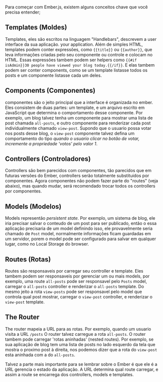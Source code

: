 Para começar com Ember.js, existem alguns conceitos chave que você precisa entender;

## Templates (Moldes)

Templates, eles são escritos na linguagem "Handlebars", descrevem a user interface da 
sua aplicação. 
your application. Além de simples HTML, templates podem conter expressões,
como `{{title}}` ou `{{author}}`, que leva informações criadas pelo seu componente
ou controle e colocam no HTML. Essas expressões tambem podem ser helpers como
`{{#if isAdmin}}30 people have viewed your blog today.{{/if}}`. E elas tambem 
podem ser conter components, como se um template listasse todos os posts e um
componente listasse cada um deles.

## Components (Componentes)

componentes são o jeito principal que a interface é organizada no ember. Eles
consistem de duas partes: um template, e um arquivo escrito em JavaScript que 
determina o comportamento desse componente. Por exemplo, um blog talvez tenha
um componente para mostrar uma lista de post chamada `all-posts`, e outro 
componente para renderizar cada post individualmente chamado `view-post`. Supondo
que o usuario possa votar nos posts desse blog, o  `view-post` componente talvez 
defina um comportamento do tipo _quando o usuario clicar no botão de votar, 
incremente a propriedade 'votos' pelo valor 1_.

## Controllers (Controladores)

Controllers são bem parecidos com componentes, tão parecidos que em futuras 
versões do Ember, controllers serão totalmente substituidos por componentes. 
Agora componentes não podem fazer parte do "routes" (veja abaixo), mas quando 
mudar, será recomendado trocar todos os controllers por componentes.

## Models (Modelos)

Models representão _persistent state_. Por exemplo, um sistema de blog, ele 
iria precisar salvar o conteudo de um post para ser publicado, então o essa 
aplicação precisaria de um model definindo isso, ele provavelmente seria chamado
de `Post` model, normalmente informações ficam guardadas em um servidor, porem 
o model pode ser configurado para salvar em qualquer lugar, como no Local Storage
do browser.

## Routes (Rotas)

Routes são responsaveis por carregar seu controller e template. 
Eles tambem podem ser responsaveis por gerenciar um ou mais models,
por exemplo, uma route `all-posts` pode ser responsavel pelo `Posts` model,
carregar o  `all-posts` controller e renderizar o `all-posts` template.
Do mesmo jeito a rota `view-posts` pode ser responsavel pelo model que controla 
qual post mostrar, carregar o `view-post` controller, e renderizar o `view-post` template.

## The Router

The router mapeia a URL para as rotas. Por exemplo, quando um usuario visita a URL `/posts`
O router talvez carregue a rota `all-posts`. O router tambem pode carregar 
'rotas aninhadas' (nested routes). Por exemplo, se sua aplicação de blog tem uma lista de posts 
no lado esquerdo da tela que mostra o proximo post à direita, nos podemos dizer que a rota do `view-post`
esta aninhada com a do `all-posts`.

Talvez a parte mais importante para se lembrar sobre o Ember é que ele é
a URL gerencia o estado da aplicação. A URL determina qual route carregar, 
e assim a route se encarrega dos controllers, models e templates.